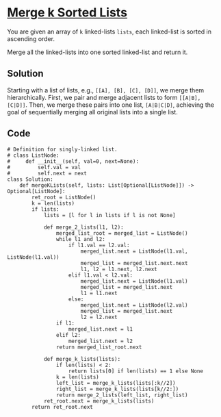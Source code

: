 # [Merge k Sorted Lists](https://leetcode.com/problems/merge-k-sorted-lists/description/)

You are given an array of `k` linked-lists `lists`, each linked-list is sorted in ascending order.

Merge all the linked-lists into one sorted linked-list and return it.

## Solution
Starting with a list of lists, e.g., `[[A], [B], [C], [D]]`, we merge them hierarchically. First, we pair and merge adjacent lists to form `[[A|B], [C|D]]`. Then, we merge these pairs into one list, `[A|B|C|D]`, achieving the goal of sequentially merging all original lists into a single list. 

## Code
```
# Definition for singly-linked list.
# class ListNode:
#     def __init__(self, val=0, next=None):
#         self.val = val
#         self.next = next
class Solution:
    def mergeKLists(self, lists: List[Optional[ListNode]]) -> Optional[ListNode]:
        ret_root = ListNode()
        k = len(lists)
        if lists:
            lists = [l for l in lists if l is not None]

            def merge_2_lists(l1, l2):
                merged_list_root = merged_list = ListNode()
                while l1 and l2:
                    if l1.val == l2.val:
                        merged_list.next = ListNode(l1.val, ListNode(l1.val))
                        merged_list = merged_list.next.next
                        l1, l2 = l1.next, l2.next
                    elif l1.val < l2.val:
                        merged_list.next = ListNode(l1.val)
                        merged_list = merged_list.next
                        l1 = l1.next
                    else:
                        merged_list.next = ListNode(l2.val)
                        merged_list = merged_list.next
                        l2 = l2.next
                if l1:
                    merged_list.next = l1
                elif l2:
                    merged_list.next = l2
                return merged_list_root.next

            def merge_k_lists(lists):
                if len(lists) < 2:
                    return lists[0] if len(lists) == 1 else None
                k = len(lists)
                left_list = merge_k_lists(lists[:k//2])
                right_list = merge_k_lists(lists[k//2:])
                return merge_2_lists(left_list, right_list)
            ret_root.next = merge_k_lists(lists)
        return ret_root.next
```